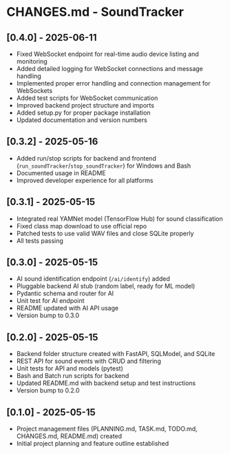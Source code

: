 # CHANGES.md - SoundTracker

## [0.4.0] - 2025-06-11
- Fixed WebSocket endpoint for real-time audio device listing and monitoring
- Added detailed logging for WebSocket connections and message handling
- Implemented proper error handling and connection management for WebSockets
- Added test scripts for WebSocket communication
- Improved backend project structure and imports
- Added setup.py for proper package installation
- Updated documentation and version numbers

## [0.3.2] - 2025-05-16
- Added run/stop scripts for backend and frontend (`run_soundTracker`/`stop_soundTracker`) for Windows and Bash
- Documented usage in README
- Improved developer experience for all platforms

## [0.3.1] - 2025-05-15
- Integrated real YAMNet model (TensorFlow Hub) for sound classification
- Fixed class map download to use official repo
- Patched tests to use valid WAV files and close SQLite properly
- All tests passing

## [0.3.0] - 2025-05-15
- AI sound identification endpoint (`/ai/identify`) added
- Pluggable backend AI stub (random label, ready for ML model)
- Pydantic schema and router for AI
- Unit test for AI endpoint
- README updated with AI API usage
- Version bump to 0.3.0

## [0.2.0] - 2025-05-15
- Backend folder structure created with FastAPI, SQLModel, and SQLite
- REST API for sound events with CRUD and filtering
- Unit tests for API and models (pytest)
- Bash and Batch run scripts for backend
- Updated README.md with backend setup and test instructions
- Version bump to 0.2.0

## [0.1.0] - 2025-05-15
- Project management files (PLANNING.md, TASK.md, TODO.md, CHANGES.md, README.md) created
- Initial project planning and feature outline established
